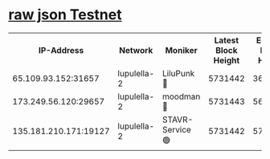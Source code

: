 [raw json Testnet](https://rpc-check.jaclalt.stavr.tech/jaclalt/rpc-jaclalt-result.json)
=

<table><tr><th>IP-Address</th><th>Network</th><th>Moniker</th><th>Latest Block Height</th><th>Earliest Block Height</th><th>Catching Up</th><th>Tx Index</th><th>Voting Power</th><th>Scan Time</th></tr><tr><td>65.109.93.152:31657</td><td>lupulella-2</td><td>LiluPunk 🔴</td><td>5731442</td><td>3688866</td><td>False</td><td>on</td><td>685133</td><td>2023-12-15T11:07:59.733004559UTC</td></tr><tr><td>173.249.56.120:29657</td><td>lupulella-2</td><td>moodman 🔴</td><td>5731443</td><td>5631443</td><td>False</td><td>off</td><td>769094</td><td>2023-12-15T11:08:06.263119339UTC</td></tr><tr><td>135.181.210.171:19127</td><td>lupulella-2</td><td>STAVR-Service 🟢</td><td>5731442</td><td>5731001</td><td>False</td><td>on</td><td>0</td><td>2023-12-15T11:07:59.373111256UTC</td></tr></table>
